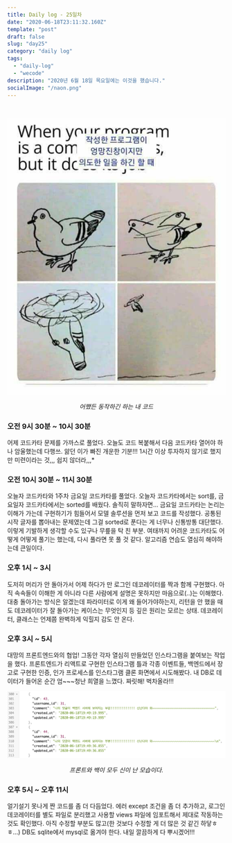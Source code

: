 ```yaml
---
title: Daily log - 25일차
date: "2020-06-18T23:11:32.160Z"
template: "post"
draft: false
slug: "day25"
category: "daily log"
tags:
  - "daily-log"
  - "wecode"
description: "2020년 6월 18일 목요일에는 이것을 했습니다."
socialImage: "/naon.png"
---
```


<br>

![day25](/media/200618-day25.jpg)
*<center>어쨌든 동작하긴 하는 내 코드</center>*

### 오전 9시 30분 ~ 10시 30분
어제 코드카타 문제를 가까스로 풀었다. 오늘도 코드 복붙해서 다음 코드카타 열어야 하나 암울했는데 다행쓰. 앓던 이가 빠진 개운한 기분!!! 1시간 이상 투자하지 않기로 했지만 미련이라는 것,,, 쉽지 않더라,,,*

### 오전 10시 30분 ~ 11시 30분
오늘자 코드카타와 1주차 금요일 코드카타를 풀었다. 오늘자 코드카타에서는 sort를, 금요일자 코드카타에서는 sorted를 배웠다. 솔직히 말하자면... 금요일 코드카타는 논리는 이해가 가는데 구현하기가 힘들어서 모델 솔루션을 먼저 보고 코드를 작성했다. 공통된 시작 글자를 뽑아내는 문제였는데 그걸 sorted로 푼다는 게 너무나 신통방통 대단했다. 이렇게 기발하게 생각할 수도 있구나 무릎을 탁 친 부분. 여태까지 어려운 코드카타도 어떻게 어떻게 풀기는 했는데, 다시 풀라면 못 풀 것 같다. 알고리즘 연습도 열심히 해야하는데 큰일이다.

### 오후 1시 ~ 3시
도저히 머리가 안 돌아가서 어제 하다가 만 로그인 데코레이터를 짝과 함께 구현했다. 아직 속속들이 이해한 게 아니라 다른 사람에게 설명은 못하지만 마음으로(..)는 이해했다. 대충 돌아가는 방식은 알겠는데 파라미터로 이게 왜 들어가야하는지, 리턴을 안 했을 때도 데코레이터가 잘 돌아가는 케이스는 무엇인지 등 깊은 원리는 모르는 상태. 데코레이터, 클래스는 언제쯤 완벽하게 익힐지 감도 안 온다.

### 오후 3시 ~ 5시
대망의 프론트엔드와의 협업! 그동안 각자 열심히 만들었던 인스타그램을 붙여보는 작업을 했다. 프론트엔드가 리액트로 구현한 인스타그램 틀과 각종 이벤트들, 백엔드에서 장고로 구현한 인증, 인가 프로세스를 인스타그램 클론 화면에서 시도해봤다. 내 DB로 데이터가 들어온 순간 엄~~~청난 희열을 느꼈다. 짜릿해! 벅차올라!!!

![db-comments](/media/200618-day25-2.png)
*<center>프론트와 백이 모두 신이 난 모습이다.</center>*

### 오후 5시 ~ 오후 11시
얼기설기 못나게 짠 코드를 좀 더 다듬었다. 에러 except 조건을 좀 더 추가하고, 로그인 데코레이터를 별도 파일로 분리했고 사용할 views 파일에 임포트해서 제대로 작동하는 것도 확인했다. 아직 수정할 부분도 많고(한 것보다 수정할 게 더 많은 것 같긴 하닿ㅎㅎ...) DB도 sqlite에서 mysql로 옮겨야 한다. 내일 깔끔하게 다 뿌시겠어!!!